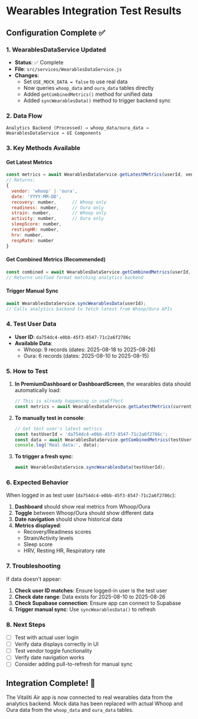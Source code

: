 # Wearables Integration Test Results

## Configuration Complete ✅

### 1. WearablesDataService Updated
- **Status**: ✅ Complete
- **File**: `src/services/WearablesDataService.js`
- **Changes**:
  - Set `USE_MOCK_DATA = false` to use real data
  - Now queries `whoop_data` and `oura_data` tables directly
  - Added `getCombinedMetrics()` method for unified data
  - Added `syncWearablesData()` method to trigger backend sync

### 2. Data Flow
```
Analytics Backend (Processed) → whoop_data/oura_data → WearablesDataService → UI Components
```

### 3. Key Methods Available

#### Get Latest Metrics
```javascript
const metrics = await WearablesDataService.getLatestMetrics(userId, vendor);
// Returns:
{
  vendor: 'whoop' | 'oura',
  date: 'YYYY-MM-DD',
  recovery: number,      // Whoop only
  readiness: number,     // Oura only
  strain: number,        // Whoop only
  activity: number,      // Oura only
  sleepScore: number,
  restingHR: number,
  hrv: number,
  respRate: number
}
```

#### Get Combined Metrics (Recommended)
```javascript
const combined = await WearablesDataService.getCombinedMetrics(userId, date);
// Returns unified format matching analytics backend
```

#### Trigger Manual Sync
```javascript
await WearablesDataService.syncWearablesData(userId);
// Calls analytics backend to fetch latest from Whoop/Oura APIs
```

### 4. Test User Data
- **User ID**: `da754dc4-e0bb-45f3-8547-71c2a6f2786c`
- **Available Data**: 
  - Whoop: 9 records (dates: 2025-08-18 to 2025-08-26)
  - Oura: 6 records (dates: 2025-08-10 to 2025-08-15)

### 5. How to Test

1. **In PremiumDashboard or DashboardScreen**, the wearables data should automatically load:
   ```javascript
   // This is already happening in useEffect
   const metrics = await WearablesDataService.getLatestMetrics(currentUser.id);
   ```

2. **To manually test in console**:
   ```javascript
   // Get test user's latest metrics
   const testUserId = 'da754dc4-e0bb-45f3-8547-71c2a6f2786c';
   const data = await WearablesDataService.getCombinedMetrics(testUserId);
   console.log('Real data:', data);
   ```

3. **To trigger a fresh sync**:
   ```javascript
   await WearablesDataService.syncWearablesData(testUserId);
   ```

### 6. Expected Behavior

When logged in as test user (`da754dc4-e0bb-45f3-8547-71c2a6f2786c`):

1. **Dashboard** should show real metrics from Whoop/Oura
2. **Toggle** between Whoop/Oura should show different data
3. **Date navigation** should show historical data
4. **Metrics displayed**:
   - Recovery/Readiness scores
   - Strain/Activity levels
   - Sleep score
   - HRV, Resting HR, Respiratory rate

### 7. Troubleshooting

If data doesn't appear:

1. **Check user ID matches**: Ensure logged-in user is the test user
2. **Check date range**: Data exists for 2025-08-10 to 2025-08-26
3. **Check Supabase connection**: Ensure app can connect to Supabase
4. **Trigger manual sync**: Use `syncWearablesData()` to refresh

### 8. Next Steps

- [ ] Test with actual user login
- [ ] Verify data displays correctly in UI
- [ ] Test vendor toggle functionality
- [ ] Verify date navigation works
- [ ] Consider adding pull-to-refresh for manual sync

## Integration Complete! 🎉

The Vitaliti Air app is now connected to real wearables data from the analytics backend. Mock data has been replaced with actual Whoop and Oura data from the `whoop_data` and `oura_data` tables.
